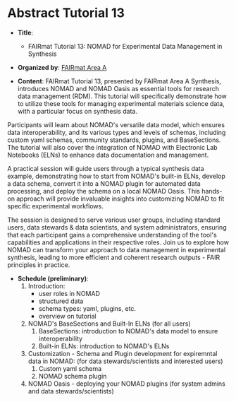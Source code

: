 # Abstract Tutorial 13

* **Title**: 
  * FAIRmat Tutorial 13: NOMAD for Experimental Data Management in Synthesis
  
* **Organized by**: [FAIRmat Area A](https://www.fairmat-nfdi.eu/fairmat/areas-fairmat/area-a-fairmat)

* **Content**:
FAIRmat Tutorial 13, presented by FAIRmat Area A Synthesis, introduces NOMAD and NOMAD Oasis as essential tools for research data management (RDM). This tutorial will specifically demonstrate how to utilize these tools for managing experimental materials science data, with a particular focus on synthesis data.

Participants will learn about NOMAD's versatile data model, which ensures data interoperability, and its various types and levels of schemas, including custom yaml schemas, community standards, plugins, and BaseSections. The tutorial will also cover the integration of NOMAD with Electronic Lab Notebooks (ELNs) to enhance data documentation and management.

A practical session will guide users through a typical synthesis data example, demonstrating how to start from NOMAD's built-in ELNs, develop a data schema, convert it into a NOMAD plugin for automated data processing, and deploy the schema on a local NOMAD Oasis. This hands-on approach will provide invaluable insights into customizing NOMAD to fit specific experimental workflows.

The session is designed to serve various user groups, including standard users, data stewards & data scientists, and system administrators, ensuring that each participant gains a comprehensive understanding of the tool's capabilities and applications in their respective roles. Join us to explore how NOMAD can transform your approach to data management in experimental synthesis, leading to more efficient and coherent research outputs - FAIR principles in practice.

* **Schedule (preliminary)**:
  1. Introduction:
     * user roles in NOMAD
     * structured data
     * schema types: yaml, plugins, etc.
     * overview on tutorial
  2. NOMAD's BaseSections and Built-In ELNs (for all users)
     1. BaseSections: introduction to NOMAD's data model to ensure interoperability
     2. Built-in ELNs: introduction to NOMAD's ELNs
  3. Customization - Schema and Plugin development for expiremntal data in NOMAD: (for data stewards/scientists and interested users)
     1. Custom yaml schema
     2. NOMAD schema plugin
  4. NOMAD Oasis - deploying your NOMAD plugins (for system admins and data stewards/scientists)

